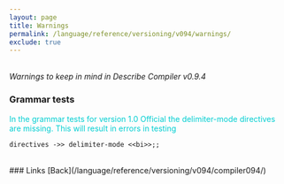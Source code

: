 ```yaml
---
layout: page
title: Warnings
permalink: /language/reference/versioning/v094/warnings/
exclude: true
---
```

<br>_Warnings to keep in mind in Describe Compiler v0.9.4_

### Grammar tests

<span style="color:#00CED1">In the grammar tests for version 1.0 Official the delimiter-mode directives are missing.
This will result in errors in testing</span>

```
directives ->> delimiter-mode <<bi>>;;
```

<br>
### Links
[Back](/language/reference/versioning/v094/compiler094/)